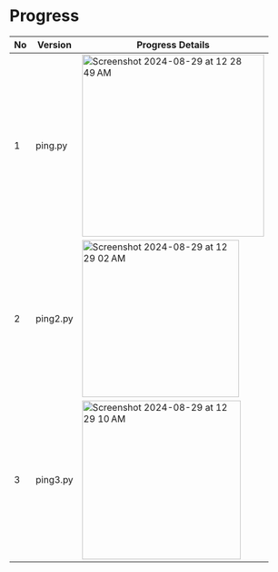 # Progress

|No|Version|Progress Details|
|--|-------|----------------|
|1|ping.py|<img width="320" alt="Screenshot 2024-08-29 at 12 28 49 AM" src="https://github.com/user-attachments/assets/a96e6470-4183-4d7b-810c-0d857dc198f8">|
|2|ping2.py|<img width="276" alt="Screenshot 2024-08-29 at 12 29 02 AM" src="https://github.com/user-attachments/assets/dd7e6025-a03d-40b2-9183-6c6fecef5798">|
|3|ping3.py|<img width="279" alt="Screenshot 2024-08-29 at 12 29 10 AM" src="https://github.com/user-attachments/assets/51a2a20e-28d0-41c5-ae2e-d98e533b2476">|


